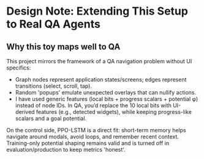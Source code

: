 
# Design Note: Extending This Setup to Real QA Agents

## Why this toy maps well to QA
This project mirrors the framework of a QA navigation problem without UI specifics:

- Graph nodes represent application states/screens; edges represent transitions (select, scroll, tap).
- Random 'popups' emulate unexpected overlays that can nullify actions.
- I have used generic features (local bits + progress scalars + potential φ) instead of node IDs. In QA, you’d replace the 10 local bits with UI-derived features (e.g., detected widgets), while keeping progress-like scalars and a goal potential.

On the control side, PPO-LSTM is a direct fit: short-term memory helps navigate around modals, avoid loops, and remember recent context. Training-only potential shaping remains valid and is turned off in evaluation/production to keep metrics 'honest'.